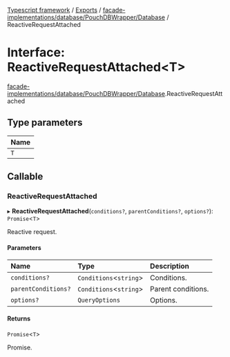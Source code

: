 [Typescript framework](../index.md) / [Exports](../modules.md) / [facade-implementations/database/PouchDBWrapper/Database](../modules/facade_implementations_database_PouchDBWrapper_Database.md) / ReactiveRequestAttached

# Interface: ReactiveRequestAttached<T\>

[facade-implementations/database/PouchDBWrapper/Database](../modules/facade_implementations_database_PouchDBWrapper_Database.md).ReactiveRequestAttached

## Type parameters

| Name |
| :------ |
| `T` |

## Callable

### ReactiveRequestAttached

▸ **ReactiveRequestAttached**(`conditions?`, `parentConditions?`, `options?`): `Promise`<`T`\>

Reactive request.

#### Parameters

| Name | Type | Description |
| :------ | :------ | :------ |
| `conditions?` | `Conditions`<`string`\> | Conditions. |
| `parentConditions?` | `Conditions`<`string`\> | Parent conditions. |
| `options?` | `QueryOptions` | Options. |

#### Returns

`Promise`<`T`\>

Promise.
